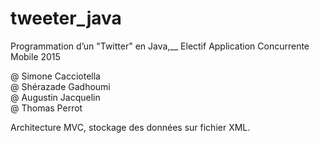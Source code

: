 # tweeter_java

Programmation d’un "Twitter" en Java,__ 
Electif Application Concurrente Mobile 2015

@ Simone Cacciotella <br />
@ Shérazade Gadhoumi <br />
@ Augustin Jacquelin <br />
@ Thomas Perrot

Architecture MVC, stockage des données sur fichier XML.
